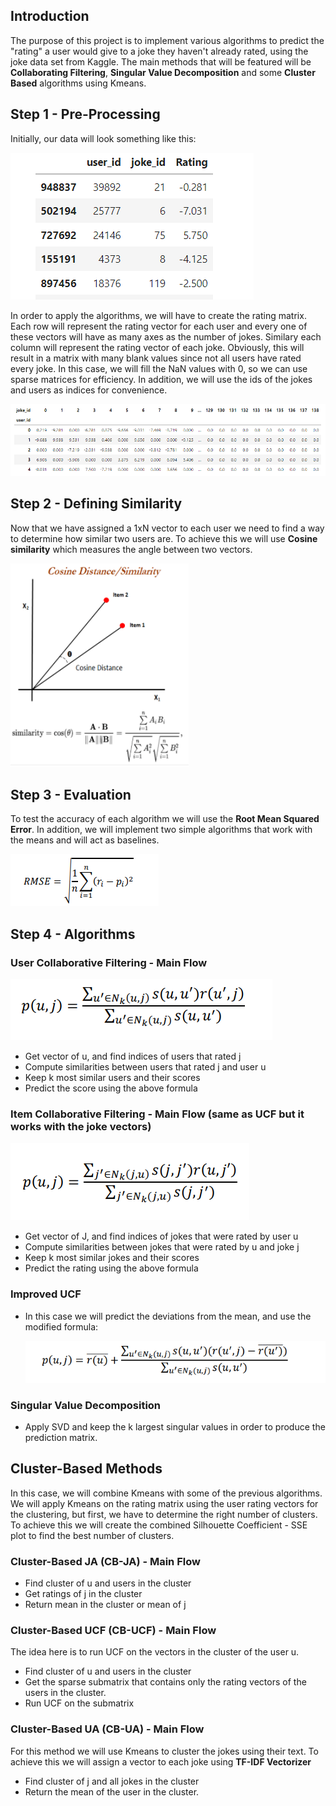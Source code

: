 
## Introduction

The purpose of this project is to implement various algorithms to predict the "rating" a user would give to a joke they haven't already rated, using the joke data set from Kaggle. The main methods that will be featured will be <b>Collaborating Filtering</b>, <b>Singular Value Decomposition</b> and some <b>Cluster Based</b> algorithms using Kmeans.

## Step 1 - Pre-Processing

Initially, our data will look something like this:

<img src='https://github.com/billgewrgoulas/Recommendation-Systems/blob/main/gif/p1.png'>

In order to apply the algorithms, we will have to create the rating matrix. Each row will represent the rating vector for each user and every one of these vectors will have as many axes as the number of jokes. Similary each column will represent the rating vector of each joke. Obviously, this will result in a matrix with many blank values since not all users have rated every joke. In this case, we will fill the NaN values with 0, so we can use sparse matrices for efficiency. In addition, we will use the ids of the jokes and users as indices for convenience.

<img src='https://github.com/billgewrgoulas/Recommendation-Systems/blob/main/gif/p6.png'>

## Step 2 - Defining Similarity

Now that we have assigned a 1xN vector to each user we need to find a way to determine how similar two users are. 
To achieve this we will use <b>Cosine similarity</b> which measures the angle between two vectors.

<img src='https://github.com/billgewrgoulas/Recommendation-Systems/blob/main/gif/p7.png'>

## Step 3 - Evaluation

To test the accuracy of each algorithm we will use the <b>Root Mean Squared Error</b>. In addition, we will implement two simple algorithms that work with the means and will act as baselines.

<img src='https://github.com/billgewrgoulas/Recommendation-Systems/blob/main/gif/p2.png'>

## Step 4 - Algorithms

### User Collaborative Filtering - Main Flow

<img src='https://github.com/billgewrgoulas/Recommendation-Systems/blob/main/gif/p3.png'>

 * Get vector of u, and find indices of users that rated j
 * Compute similarities between users that rated j and user u
 * Keep k most similar users and their scores
 * Predict the score using the above formula

### Item Collaborative Filtering - Main Flow (same as UCF but it works with the joke vectors)

<img src='https://github.com/billgewrgoulas/Recommendation-Systems/blob/main/gif/p4.png'>

 * Get vector of J, and find indices of jokes that were rated by user u
 * Compute similarities between jokes that were rated by u and joke j
 * Keep k most similar jokes and their scores
 * Predict the rating using the above formula


### Improved UCF

 * In this case we will predict the deviations from the mean, and use the modified formula:

   <img src='https://github.com/billgewrgoulas/Recommendation-Systems/blob/main/gif/p5.png'>
 
### Singular Value Decomposition

 * Apply SVD and keep the k largest singular values in order to produce the prediction matrix.

## Cluster-Based Methods

In this case, we will combine Kmeans with some of the previous algorithms. We will apply Kmeans on the rating matrix using the user rating vectors for the clustering, but first, we have to determine the right number of clusters. To achieve this we will create the combined Silhouette Coefficient - SSE plot to find the best number of clusters.

### Cluster-Based JA (CB-JA) - Main Flow

 * Find cluster of u and users in the cluster
 * Get ratings of j in the cluster
 * Return mean in the cluster or mean of j

### Cluster-Based UCF (CB-UCF) - Main Flow

 The idea here is to run UCF on the vectors in the cluster of the user u.

 * Find cluster of u and users in the cluster
 * Get the sparse submatrix that contains only the rating vectors of the users in the cluster.
 * Run UCF on the submatrix

### Cluster-Based UA (CB-UA) - Main Flow

 For this method we will use Kmeans to cluster the jokes using their text. To achieve this we will assign a vector to each joke using <b>TF-IDF Vectorizer</b>

 * Find cluster of j and all jokes in the cluster
 * Return the mean of the user in the cluster.
